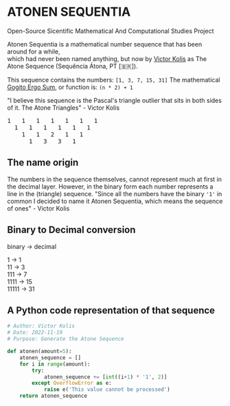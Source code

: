 # ATONEN SEQUENTIA
Open-Source Sicentific Mathematical And Computational Studies Project

Atonen Sequentia is a mathematical number sequence that has been around for a while,\
which had never been named anything, but now by [Victor Kolis](https://github.com/victorkolis) as The Atone Sequence (Sequência Átona, PT [🇧🇷]).

This sequence contains the numbers: `[1, 3, 7, 15, 31]`
The mathematical [Gogito Ergo Sum](https://en.wikipedia.org/wiki/Discourse_on_the_Method), or function is:
`(n * 2) + 1`

"I believe this sequence is the Pascal's triangle outlier that sits in both sides of it. The Atone Triangles" - Victor Kolis
<pre>
1   1   1   1   1   1   1
  1   1   1   1   1   1
    1   1   2   1   1
      1   3   3   1
</pre>

## The name origin
The numbers in the sequence themselves, cannot represent much at first in the decimal layer. However,
in the binary form each number represents a line in the (triangle) sequence.
"Since all the numbers have the binary `'1'` in common I decided to name it Atonen Sequentia, which means the sequence of ones" - Victor Kolis

## Binary to Decimal conversion
binary -> decimal

1 -> 1\
11 -> 3\
111 -> 7\
1111 -> 15\
11111 -> 31

## A Python code representation of that sequence
```python
# Author: Victor Kolis
# Date: 2022-11-19
# Purpose: Generate the Atone Sequence

def atonen(amount=5):
    atonen_sequence = []
    for i in range(amount):
        try:
            atonen_sequence += [int((i+1) * '1', 2)]
        except OverflowError as e:
            raise e('This value cannot be processed')
    return atonen_sequence
```
